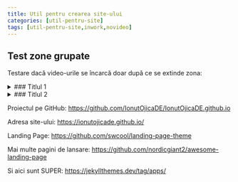 ```yaml
---
title: Util pentru crearea site-ului
categories: [util-pentru-site]
tags: [util-pentru-site,inwork,novideo]
---
```


## Test zone grupate
Testare dacă video-urile se încarcă doar după ce se extinde zona:
<details><summary>
  ### Titlul 1
  </summary>
  <details><summary>
    #### Subtitlul 1.1
  </summary>
    Conţinutul 1.1
	<div class="youtube" data-id="LMlCN6_vUvs"></div>
  </details>
  <details><summary>
    #### Subtitlul 1.2
  </summary>
    Conţinutul 1.2
	<div class="youtube" data-id="LMlCN6_vUvs"></div>
  </details>
</details>
<details><summary>
  ### Titlul 2
  </summary>
  <details><summary>
    #### Subtitlul 2.1
  </summary>
    Conţinutul 2.1
  </details>
  <details><summary>
    #### Subtitlul 2.2
  </summary>
    Conţinutul 2.2
  </details>
</details>

Proiectul pe GitHub:
https://github.com/IonutOjicaDE/IonutOjicaDE.github.io

Adresa site-ului:
https://ionutojicade.github.io/

Landing Page:
https://github.com/swcool/landing-page-theme

Mai multe pagini de lansare:
https://github.com/nordicgiant2/awesome-landing-page

Si aici sunt SUPER:
https://jekyllthemes.dev/tag/apps/
